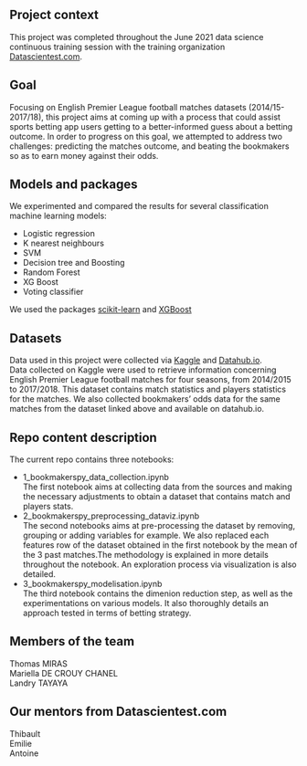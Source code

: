 ## Project context
This project was completed throughout the June 2021 data science continuous training session with the training organization [Datascientest.com](https://datascientest.com/).</br>
## Goal
Focusing on English Premier League football matches datasets (2014/15-2017/18), this project aims at coming up with a process that could assist sports betting app users getting to a better-informed guess about a betting outcome. In order to progress on this goal, we attempted to address two challenges: predicting the matches outcome, and beating the bookmakers so as to earn money against their odds.
## Models and packages
We experimented and compared the results for several classification machine learning models:</br>
* Logistic regression
* K nearest neighbours
* SVM
* Decision tree and Boosting
* Random Forest
* XG Boost
* Voting classifier
  
We used the packages [scikit-learn](https://scikit-learn.org/) and [XGBoost](https://xgboost.ai/)
## Datasets
Data used in this project were collected via [Kaggle](https://www.kaggle.com/shubhmamp/english-premier-league-match-data) and [Datahub.io](https://datahub.io/sports-data/english-premier-league#data-cli).</br>
Data collected on Kaggle were used to retrieve information concerning English Premier League football matches for four seasons, from 2014/2015 to 2017/2018. This dataset contains match statistics and players statistics for the matches. We also collected bookmakers’ odds data for the same matches from the dataset linked above and available on datahub.io.
## Repo content description
The current repo contains three notebooks:
* 1_bookmakerspy_data_collection.ipynb</br>
  The first notebook aims at collecting data from the sources and making the necessary adjustments to obtain a dataset that contains match and players stats.</br> 
* 2_bookmakerspy_preprocessing_dataviz.ipynb</br>
  The second notebooks aims at pre-processing the dataset by removing, grouping or adding variables for example. We also replaced each features row of the dataset obtained in the first notebook by the mean of the 3 past matches.The methodology is explained in more details throughout the notebook. An exploration process via visualization is also detailed.
* 3_bookmakerspy_modelisation.ipynb</br>
The third notebook contains the dimenion reduction step, as well as the experimentations on various models. It also thoroughly details an approach tested in terms of betting strategy.
## Members of the team
Thomas MIRAS</br>
Mariella DE CROUY CHANEL</br>
Landry TAYAYA</br>
## Our mentors from Datascientest.com
Thibault</br>
Emilie</br>
Antoine




